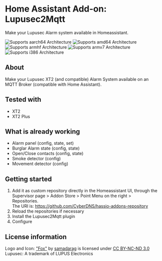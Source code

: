# Home Assistant Add-on: Lupusec2Mqtt

Make your Lupusec Alarm system available in Homeassistant.

![Supports aarch64 Architecture][aarch64-shield] ![Supports amd64 Architecture][amd64-shield] ![Supports armhf Architecture][armhf-shield] ![Supports armv7 Architecture][armv7-shield] ![Supports i386 Architecture][i386-shield]

## About

Make your Lupusec XT2 (and compatible) Alarm System available on an MQTT Broker (compatible with Home Assistant).

## Tested with
- XT2
- XT2 Plus

## What is already working

- Alarm panel (config, state, set)
- Burglar Alarm state (config, state)
- Open/Close contacts (config, state)
- Smoke detector (config)
- Movement detector (config)

## Getting started

1. Add it as custom repository directly in the Homeassistant UI, through the Supervisor page > Addon Store > Point Menu on the right > Repositories.  
   The URI is: https://github.com/CyberDNS/hassio-addons-repository
2. Reload the repositories if necessary 
3. Install the Lupusec2Mqtt plugin
4. Configure

## License information
Logo and Icon: ["Fox"](https://www.deviantart.com/samadarag/art/Fox-484262458) by [samadarag](https://www.deviantart.com/samadarag) is licensed under [CC BY-NC-ND 3.0](https://creativecommons.org/licenses/by-nc-nd/3.0/?ref=ccsearch&atype=rich)  
Lupusec: A trademark of LUPUS Electronics

[aarch64-shield]: https://img.shields.io/badge/aarch64-yes-green.svg
[amd64-shield]: https://img.shields.io/badge/amd64-yes-green.svg
[armhf-shield]: https://img.shields.io/badge/armhf-yes-green.svg
[armv7-shield]: https://img.shields.io/badge/armv7-yes-green.svg
[i386-shield]: https://img.shields.io/badge/i386-no-red.svg
